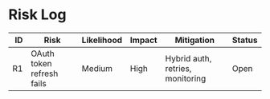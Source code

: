 # Risk Log

| ID | Risk | Likelihood | Impact | Mitigation | Status |
|---:|------|------------|--------|------------|--------|
| R1 | OAuth token refresh fails | Medium | High | Hybrid auth, retries, monitoring | Open |
